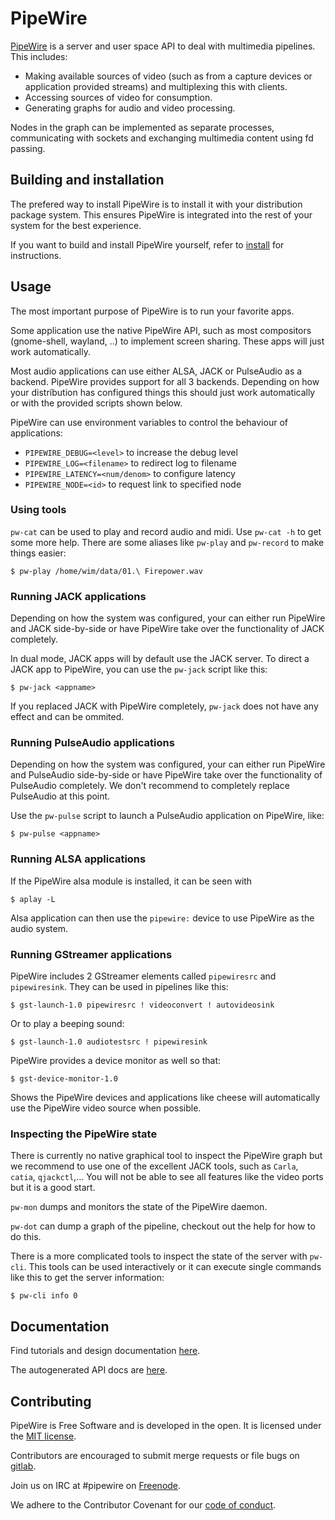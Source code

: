 # PipeWire

[PipeWire](https://pipewire.org) is a server and user space API to
deal with multimedia pipelines. This includes:

  - Making available sources of video (such as from a capture devices or
    application provided streams) and multiplexing this with
    clients.
  - Accessing sources of video for consumption.
  - Generating graphs for audio and video processing.

Nodes in the graph can be implemented as separate processes,
communicating with sockets and exchanging multimedia content using fd
passing.

## Building and installation

The prefered way to install PipeWire is to install it with your
distribution package system. This ensures PipeWire is integrated
into the rest of your system for the best experience.

If you want to build and install PipeWire yourself, refer to
[install](INSTALL.md) for instructions.

## Usage

The most important purpose of PipeWire is to run your favorite apps.

Some application use the native PipeWire API, such as most compositors
(gnome-shell, wayland, ..) to implement screen sharing. These apps will
just work automatically. 

Most audio applications can use either ALSA, JACK or PulseAudio as a
backend. PipeWire provides support for all 3 backends. Depending on how
your distríbution has configured things this should just work automatically
or with the provided scripts shown below.

PipeWire can use environment variables to control the behaviour of
applications:

* `PIPEWIRE_DEBUG=<level>`         to increase the debug level
* `PIPEWIRE_LOG=<filename>`        to redirect log to filename
* `PIPEWIRE_LATENCY=<num/denom>`   to configure latency
* `PIPEWIRE_NODE=<id>`             to request link to specified node

### Using tools

`pw-cat` can be used to play and record audio and midi. Use `pw-cat -h` to get
some more help. There are some aliases like `pw-play` and `pw-record` to make
things easier:

```
$ pw-play /home/wim/data/01.\ Firepower.wav
```

### Running JACK applications

Depending on how the system was configured, your can either run PipeWire and
JACK side-by-side or have PipeWire take over the functionality of JACK
completely.

In dual mode, JACK apps will by default use the JACK server. To direct a JACK
app to PipeWire, you can use the `pw-jack` script like this:

```
$ pw-jack <appname>
```

If you replaced JACK with PipeWire completely, `pw-jack` does not have any
effect and can be ommited.

### Running PulseAudio applications

Depending on how the system was configured, your can either run PipeWire and
PulseAudio side-by-side or have PipeWire take over the functionality of
PulseAudio completely. We don't recommend to completely replace PulseAudio
at this point.

Use the `pw-pulse` script to launch a PulseAudio application on PipeWire, like:

```
$ pw-pulse <appname>
```

### Running ALSA applications

If the PipeWire alsa module is installed, it can be seen with

```
$ aplay -L
```

Alsa application can then use the `pipewire:` device to use PipeWire
as the audio system.

### Running GStreamer applications

PipeWire includes 2 GStreamer elements called `pipewiresrc` and
`pipewiresink`. They can be used in pipelines like this:

```
$ gst-launch-1.0 pipewiresrc ! videoconvert ! autovideosink
```

Or to play a beeping sound:

```
$ gst-launch-1.0 audiotestsrc ! pipewiresink
```

PipeWire provides a device monitor as well so that:

```
$ gst-device-monitor-1.0
```

Shows the PipeWire devices and applications like cheese will
automatically use the PipeWire video source when possible.

### Inspecting the PipeWire state

There is currently no native graphical tool to inspect the PipeWire graph
but we recommend to use one of the excellent JACK tools, such as `Carla`,
`catia`, `qjackctl`,... You will not be able to see all features like the video
ports but it is a good start.

`pw-mon` dumps and monitors the state of the PipeWire daemon.

`pw-dot` can dump a graph of the pipeline, checkout out the help for
how to do this.

There is a more complicated tools to inspect the state of the server
with `pw-cli`. This tools can be used interactively or it can execute
single commands like this to get the server information:

```
$ pw-cli info 0
```

## Documentation

Find tutorials and design documentation [here](doc/index.md).

The autogenerated API docs are [here](https://docs.pipewire.org).

## Contributing

PipeWire is Free Software and is developed in the open. It is licensed under
the [MIT license](COPYING).

Contributors are encouraged to submit merge requests or file bugs on
[gitlab](https://gitlab.freedesktop.org/pipewire).

Join us on IRC at #pipewire on [Freenode](https://freenode.net/).

We adhere to the Contributor Covenant for our [code of conduct](CODE_OF_CONDUCT.md).

